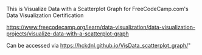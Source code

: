 This is Visualize Data with a Scatterplot Graph for FreeCodeCamp.com's Data Visualization Certification

https://www.freecodecamp.org/learn/data-visualization/data-visualization-projects/visualize-data-with-a-scatterplot-graph

Can be accessed via https://hckdnl.github.io/VisData_scatterplot_graph/"
